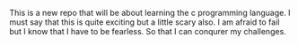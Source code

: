 This is a new repo that will be about learning the c programming language.
I must say that this is quite exciting but a little scary also.
I am afraid to fail but I know that I have to be fearless.
So that I can conqurer my challenges.